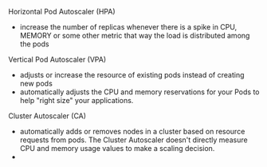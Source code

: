 Horizontal Pod Autoscaler (HPA)
 - increase the number of replicas whenever there is a spike in CPU, MEMORY or some other metric that
   way the load is distributed among the pods

Vertical Pod Autoscaler (VPA)
- adjusts or increase the resource of existing pods  instead of creating new pods
- automatically adjusts the CPU and memory reservations for your Pods to help "right size" your applications. 

 Cluster Autoscaler (CA)    
-  automatically adds or removes nodes in a cluster based on resource requests from pods.
   The Cluster Autoscaler doesn't directly measure CPU and memory usage values to make a scaling decision.
- 